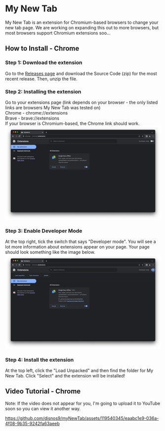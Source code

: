 # My New Tab
My New Tab is an extension for Chromium-based browsers to change your new tab page. We are working on expanding this out to more browsers, but most browsers support Chromium extensions soo...

## How to Install - Chrome
### Step 1: Download the extension
Go to the [Releases page](https://github.com/disnos9/myNewTab/releases/latest) and download the Source Code (zip) for the most recent release. Then, unzip the file.

### Step 2: Installing the extension
Go to your extensions page (link depends on your browser - the only listed links are browsers My New Tab was tested on)<br>
Chrome - chrome://extensions<br>
Brave - brave://extensions<br>
If your browser is Chromium-based, the Chrome link should work.<br>
![](https://github.com/disnos9/myNewTab/blob/main/images/chrome-extensions-page-ss.png?raw=true)

### Step 3: Enable Developer Mode
At the top right, tick the switch that says "Developer mode". You will see a lot more information about extensions appear on your page. Your page should look something like the image below.<br>
![](https://github.com/disnos9/myNewTab/blob/main/images/chrome-extensions-developermode-enabled-ss.png?raw=true)

### Step 4: Install the extension
At the top left, click the "Load Unpacked" and then find the folder for My New Tab. Click "Select" and the extension will be installed!

## Video Tutorial - Chrome
Note: If the video does not appear for you, I'm going to upload it to YouTube soon so you can view it another way.


https://github.com/disnos9/myNewTab/assets/119540345/eaabc1e9-036a-4f08-9b35-9242fa63aeeb

